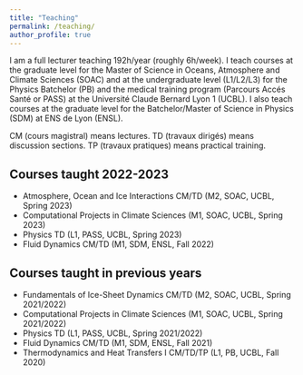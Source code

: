 ```yaml
---
title: "Teaching"
permalink: /teaching/
author_profile: true
---
```


I am a full lecturer teaching 192h/year (roughly 6h/week). I teach courses at the graduate level for the Master of Science in Oceans, Atmosphere and Climate Sciences (SOAC) and at the undergraduate level (L1/L2/L3) for the Physics Batchelor (PB) and the medical training program (Parcours Accés Santé or PASS) at the Université Claude Bernard Lyon 1 (UCBL). I also teach courses at the graduate level for the Batchelor/Master of Science in Physics (SDM) at ENS de Lyon (ENSL). 

CM (cours magistral) means lectures. TD (travaux dirigés) means discussion sections. TP (travaux pratiques) means practical training.

## Courses taught 2022-2023

* Atmosphere, Ocean and Ice Interactions CM/TD (M2, SOAC, UCBL, Spring 2023)
* Computational Projects in Climate Sciences (M1, SOAC, UCBL, Spring 2023)
* Physics TD (L1, PASS, UCBL, Spring 2023)
* Fluid Dynamics CM/TD (M1, SDM, ENSL, Fall 2022)

## Courses taught in previous years

* Fundamentals of Ice-Sheet Dynamics CM/TD (M2, SOAC, UCBL, Spring 2021/2022)
* Computational Projects in Climate Sciences (M1, SOAC, UCBL, Spring 2021/2022)
* Physics TD (L1, PASS, UCBL, Spring 2021/2022)
* Fluid Dynamics CM/TD (M1, SDM, ENSL, Fall 2021)
* Thermodynamics and Heat Transfers I CM/TD/TP (L1, PB, UCBL, Fall 2020)

